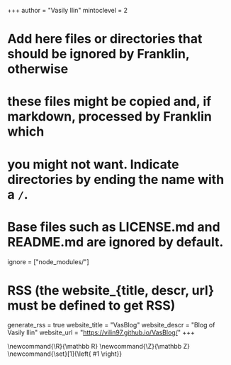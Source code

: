 <!--
Add here global page variables to use throughout your website.
-->
+++
author = "Vasily Ilin"
mintoclevel = 2

# Add here files or directories that should be ignored by Franklin, otherwise
# these files might be copied and, if markdown, processed by Franklin which
# you might not want. Indicate directories by ending the name with a `/`.
# Base files such as LICENSE.md and README.md are ignored by default.
ignore = ["node_modules/"]

# RSS (the website_{title, descr, url} must be defined to get RSS)
generate_rss = true
website_title = "VasBlog"
website_descr = "Blog of Vasily Ilin"
website_url   = "https://vilin97.github.io/VasBlog/"
+++

<!--
Add here global latex commands to use throughout your pages.
-->
\newcommand{\R}{\mathbb R}
\newcommand{\Z}{\mathbb Z}
\newcommand{\set}[1]{\left\{ #1 \right\}}
